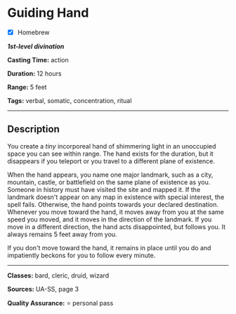 # Guiding Hand

- [x] Homebrew

***1st-level divination***

**Casting Time:** action

**Duration:** 12 hours

**Range:** 5 feet

**Tags:** verbal, somatic, concentration, ritual

---

## Description
You create a *tiny* incorporeal hand of shimmering light in an unoccupied space you can see within range.
The hand exists for the duration, but it disappears if you teleport or you travel to a different plane of existence.

When the hand appears, you name one major landmark, such as a city, mountain, castle, or battlefield on the same plane of existence as you.
Someone in history must have visited the site and mapped it.
If the landmark doesn't appear on any map in existence with special interest, the spell fails.
Otherwise, the hand points towards your declared destination.
Whenever you move toward the hand, it moves away from you at the same speed you moved, and it moves in the direction of the landmark.
If you move in a different direction, the hand acts disappointed, but follows you.
It always remains 5 feet away from you.

If you don't move toward the hand, it remains in place until you do and impatiently beckons for you to follow every minute.

---

**Classes:** bard, cleric, druid, wizard

**Sources:** UA-SS, page 3

**Quality Assurance:** :star: personal pass
